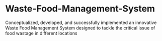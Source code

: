 # Waste-Food-Management-System
Conceptualized, developed, and successfully implemented an innovative Waste Food Management System designed to tackle the critical issue of food wastage in different locations

